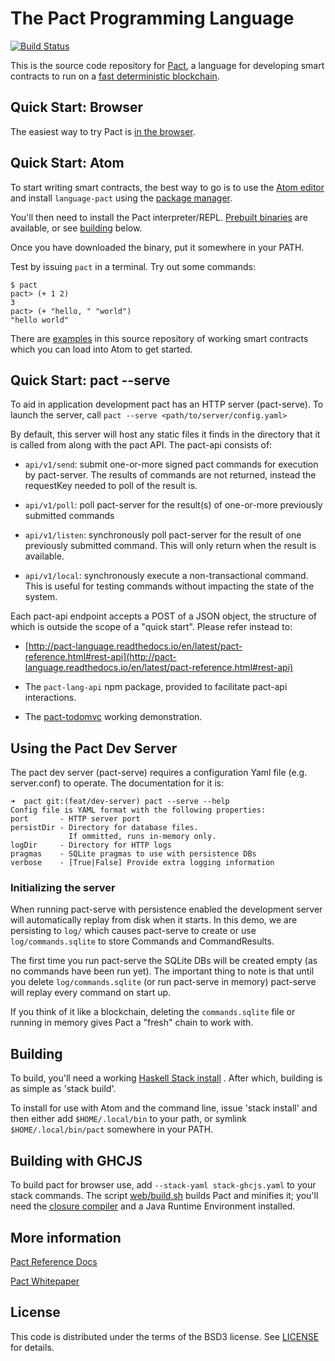 The Pact Programming Language
===

[![Build Status](https://travis-ci.org/kadena-io/pact.svg?branch=master)](https://travis-ci.org/kadena-io/pact)

This is the source code repository for [Pact](http://kadena.io/pact), a language for developing
smart contracts to run on a [fast deterministic blockchain](http://kadena.io).

Quick Start: Browser
---

The easiest way to try Pact is [in the browser](http://kadena.io/try-pact).

Quick Start: Atom
---

To start writing
smart contracts, the best way to go is to use the [Atom editor](https://atom.io) and install
`language-pact` using the [package manager](http://flight-manual.atom.io/using-atom/sections/atom-packages/).

You'll then need to install the Pact interpreter/REPL. [Prebuilt binaries](http://kadena.io/pact/downloads.html) are
available, or see [building](#Building) below.

Once you have downloaded the binary, put it somewhere in your PATH.

Test by issuing `pact` in a terminal. Try out some commands:

```
$ pact
pact> (+ 1 2)
3
pact> (+ "hello, " "world")
"hello world"
```

There are [examples](examples/) in this source repository of working smart contracts which you can load into Atom to get started.

Quick Start: pact --serve
---

To aid in application development pact has an HTTP server (pact-serve).
To launch the server, call `pact --serve <path/to/server/config.yaml>`

By default, this server will host any static files it finds in the directory that it is called from along with the pact API.
The pact-api consists of:

* `api/v1/send`: submit one-or-more signed pact commands for execution by pact-server. The results of commands are not returned, instead the requestKey needed to poll of the result is.

* `api/v1/poll`: poll pact-server for the result(s) of one-or-more previously submitted commands

* `api/v1/listen`: synchronously poll pact-server for the result of one previously submitted command. This will only return when the result is available.

* `api/v1/local`: synchronously execute a non-transactional command. This is useful for testing commands without impacting the state of the system.

Each pact-api endpoint accepts a POST of a JSON object, the structure of which is outside the scope of a "quick start".
Please refer instead to:

* [http://pact-language.readthedocs.io/en/latest/pact-reference.html#rest-api](http://pact-language.readthedocs.io/en/latest/pact-reference.html#rest-api)

* The `pact-lang-api` npm package, provided to facilitate pact-api interactions.

* The [pact-todomvc](github.com/kadena-io/pact-todomvc) working demonstration.


Using the Pact Dev Server
---

The pact dev server (pact-serve) requires a configuration Yaml file (e.g. server.conf) to operate. The documentation for it is:

```
➜  pact git:(feat/dev-server) pact --serve --help
Config file is YAML format with the following properties:
port       - HTTP server port
persistDir - Directory for database files.
             If ommitted, runs in-memory only.
logDir     - Directory for HTTP logs
pragmas    - SQLite pragmas to use with persistence DBs
verbose    - [True|False] Provide extra logging information
```

### Initializing the server

When running pact-serve with persistence enabled the development server will automatically replay from disk when it starts.
In this demo, we are persisting to `log/` which causes pact-serve to create or use `log/commands.sqlite` to store Commands and CommandResults.

The first time you run pact-serve the SQLite DBs will be created empty (as no commands have been run yet).
The important thing to note is that until you delete `log/commands.sqlite` (or run pact-serve in memory) pact-serve will replay every command on start up.

If you think of it like a blockchain, deleting the `commands.sqlite` file or running in memory gives Pact a "fresh" chain to work with.

Building
---

To build, you'll need a working [Haskell Stack install](https://docs.haskellstack.org/en/stable/README/#how-to-install) . After which, building is as simple as 'stack build'.

To install for use with Atom and the command line, issue 'stack install' and then either add `$HOME/.local/bin` to your path, or symlink `$HOME/.local/bin/pact` somewhere in your PATH.

Building with GHCJS
---

To build pact for browser use, add `--stack-yaml stack-ghcjs.yaml` to your stack commands. The script [web/build.sh](web/build.sh) builds Pact and minifies it; you'll need the [closure compiler](https://www.npmjs.com/package/google-closure-compiler) and a Java Runtime Environment installed.

More information
---

[Pact Reference Docs](http://pact-language.readthedocs.io)

[Pact Whitepaper](http://kadena.io/docs/Kadena-PactWhitepaper.pdf)

License
---

This code is distributed under the terms of the BSD3 license. See [LICENSE](LICENSE) for details.
